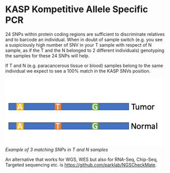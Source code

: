# KASP Kompetitive Allele Specific PCR
  
24 SNPs within protein coding regions are sufficient to discriminate relatives and to barcode an individual.
When in doubt of sample switch (e.g. you see a suspiciously high number of SNV in your T sample with respect of N sample, as if the T and the N belonged to 2 different individuals)
genotyping the samples for these 24 SNPs will help.

If T and N (e.g. paracancerous tissue or blood) samples belong to the same individual we expect to see a 100% match in the KASP SNVs position.

![Example](Pictures/KASP.png)
*Example of 3 matching SNPs in T and N samples*


An alternative that works for WGS, WES but also for RNA-Seq, Chip-Seq, Targeted sequencing etc. is https://github.com/parklab/NGSCheckMate. 
